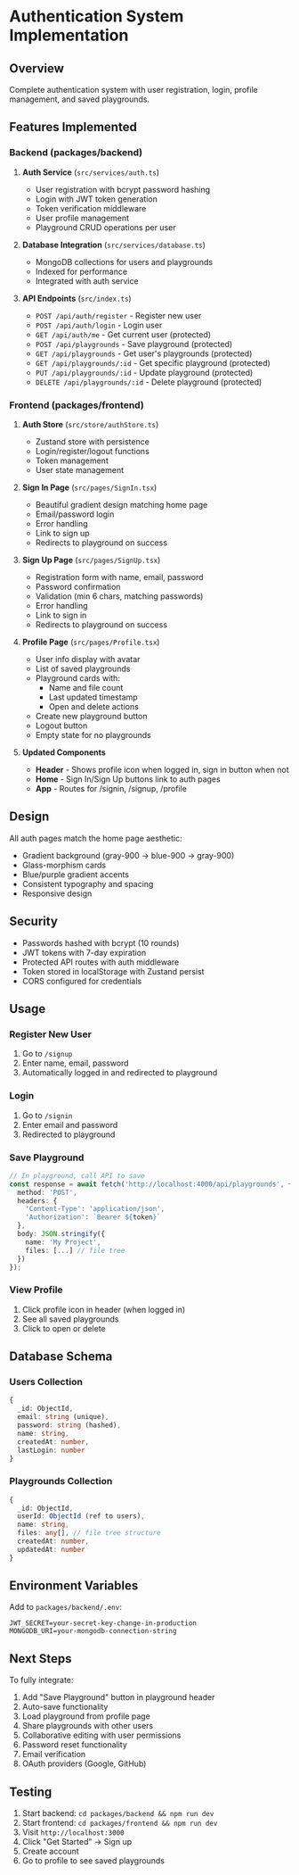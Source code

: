 # Authentication System Implementation

## Overview
Complete authentication system with user registration, login, profile management, and saved playgrounds.

## Features Implemented

### Backend (packages/backend)

1. **Auth Service** (`src/services/auth.ts`)
   - User registration with bcrypt password hashing
   - Login with JWT token generation
   - Token verification middleware
   - User profile management
   - Playground CRUD operations per user

2. **Database Integration** (`src/services/database.ts`)
   - MongoDB collections for users and playgrounds
   - Indexed for performance
   - Integrated with auth service

3. **API Endpoints** (`src/index.ts`)
   - `POST /api/auth/register` - Register new user
   - `POST /api/auth/login` - Login user
   - `GET /api/auth/me` - Get current user (protected)
   - `POST /api/playgrounds` - Save playground (protected)
   - `GET /api/playgrounds` - Get user's playgrounds (protected)
   - `GET /api/playgrounds/:id` - Get specific playground (protected)
   - `PUT /api/playgrounds/:id` - Update playground (protected)
   - `DELETE /api/playgrounds/:id` - Delete playground (protected)

### Frontend (packages/frontend)

1. **Auth Store** (`src/store/authStore.ts`)
   - Zustand store with persistence
   - Login/register/logout functions
   - Token management
   - User state management

2. **Sign In Page** (`src/pages/SignIn.tsx`)
   - Beautiful gradient design matching home page
   - Email/password login
   - Error handling
   - Link to sign up
   - Redirects to playground on success

3. **Sign Up Page** (`src/pages/SignUp.tsx`)
   - Registration form with name, email, password
   - Password confirmation
   - Validation (min 6 chars, matching passwords)
   - Error handling
   - Link to sign in
   - Redirects to playground on success

4. **Profile Page** (`src/pages/Profile.tsx`)
   - User info display with avatar
   - List of saved playgrounds
   - Playground cards with:
     - Name and file count
     - Last updated timestamp
     - Open and delete actions
   - Create new playground button
   - Logout button
   - Empty state for no playgrounds

5. **Updated Components**
   - **Header** - Shows profile icon when logged in, sign in button when not
   - **Home** - Sign In/Sign Up buttons link to auth pages
   - **App** - Routes for /signin, /signup, /profile

## Design

All auth pages match the home page aesthetic:
- Gradient background (gray-900 → blue-900 → gray-900)
- Glass-morphism cards
- Blue/purple gradient accents
- Consistent typography and spacing
- Responsive design

## Security

- Passwords hashed with bcrypt (10 rounds)
- JWT tokens with 7-day expiration
- Protected API routes with auth middleware
- Token stored in localStorage with Zustand persist
- CORS configured for credentials

## Usage

### Register New User
1. Go to `/signup`
2. Enter name, email, password
3. Automatically logged in and redirected to playground

### Login
1. Go to `/signin`
2. Enter email and password
3. Redirected to playground

### Save Playground
```typescript
// In playground, call API to save
const response = await fetch('http://localhost:4000/api/playgrounds', {
  method: 'POST',
  headers: {
    'Content-Type': 'application/json',
    'Authorization': `Bearer ${token}`
  },
  body: JSON.stringify({
    name: 'My Project',
    files: [...] // file tree
  })
});
```

### View Profile
1. Click profile icon in header (when logged in)
2. See all saved playgrounds
3. Click to open or delete

## Database Schema

### Users Collection
```typescript
{
  _id: ObjectId,
  email: string (unique),
  password: string (hashed),
  name: string,
  createdAt: number,
  lastLogin: number
}
```

### Playgrounds Collection
```typescript
{
  _id: ObjectId,
  userId: ObjectId (ref to users),
  name: string,
  files: any[], // file tree structure
  createdAt: number,
  updatedAt: number
}
```

## Environment Variables

Add to `packages/backend/.env`:
```
JWT_SECRET=your-secret-key-change-in-production
MONGODB_URI=your-mongodb-connection-string
```

## Next Steps

To fully integrate:
1. Add "Save Playground" button in playground header
2. Auto-save functionality
3. Load playground from profile page
4. Share playgrounds with other users
5. Collaborative editing with user permissions
6. Password reset functionality
7. Email verification
8. OAuth providers (Google, GitHub)

## Testing

1. Start backend: `cd packages/backend && npm run dev`
2. Start frontend: `cd packages/frontend && npm run dev`
3. Visit `http://localhost:3000`
4. Click "Get Started" → Sign up
5. Create account
6. Go to profile to see saved playgrounds
